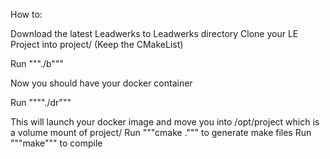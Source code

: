 
How to:

Download the latest Leadwerks to Leadwerks directory
Clone your LE Project into project/ (Keep the CMakeList)

Run """./b"""

Now you should have your docker container

Run """"./dr"""

This will launch your docker image and move you into /opt/project which is a volume mount of project/
Run """cmake .""" to generate make files
Run """make""" to compile
